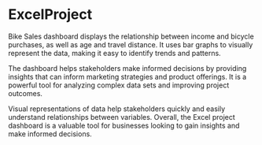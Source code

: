 # ExcelProject
Bike Sales dashboard displays the relationship between income and bicycle purchases, as well as age and travel distance. It uses  bar graphs to visually represent the data, making it easy to identify trends and patterns.

The dashboard helps stakeholders make informed decisions by providing insights that can inform marketing strategies and product offerings. It is a powerful tool for analyzing complex data sets and improving project outcomes.

Visual representations of data help stakeholders quickly and easily understand relationships between variables. Overall, the Excel project dashboard is a valuable tool for businesses looking to gain insights and make informed decisions.
